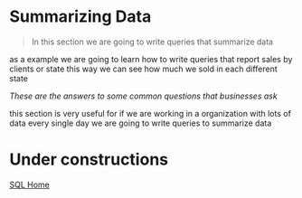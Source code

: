 # Summarizing Data

> In this section we are going to write queries that summarize data

as a example we are going to learn how to write queries that report sales by clients or state this way we can see how much we sold in each different state

_These are the answers to some common questions that businesses ask_

this section is very useful for if we are working in a organization
with lots of data every single day we are going to write queries to summarize data

# Under constructions

[SQL Home](https://github.com/LevanceWam/MySQL)
